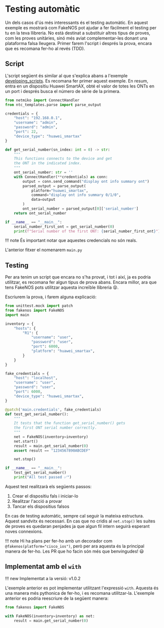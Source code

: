 # Testing automàtic

Un dels casos d'ús més interessants és el testing automàtic. En aquest exemple es mostrarà com FakeNOS pot ajudar a fer fàcilment el testing per tu en la teva llibreria. No està destinat a substituir altres tipus de proves, com les proves unitàries, sinó més aviat complementar-les donant una plataforma falsa lleugera. Primer farem l'script i després la prova, encara que es recomana fer-ho al revés (TDD).

## Script
L'script següent és similar al que s'explica abans a l'exemple [developing_scripts](developing_scripts.md). Es recomana fer primer aquest exemple. En resum, entra en un dispositiu Huawei SmartAX, obté el valor de totes les ONTs en un port i després busca el número de sèrie de la primera.

```python
from netmiko import ConnectHandler
from ntc_templates.parse import parse_output

credentials = {
    "host": "192.168.0.1",
    "username": "admin",
    "password": "admin",
    "port": 22,
    "device_type": "huawei_smartax"
}

def get_serial_number(sn_index: int = 0) -> str:
    """
    This functions connects to the device and get
    the ONT in the indicated index.
    """
    ont_serial_number: str = ''
    with ConnectHandler(**credentials) as conn:
        output = conn.send_command("display ont info summary ont")
        parsed_output = parse_output(
            platform="huawei_smartax",
            command="display ont info summary 0/1/0",
            data=output
        )
        ont_serial_number = parsed_output[0]['serial_number']
    return ont_serial_number

if __name__ == "__main__":
    serial_number_first_ont = get_serial_number(0)
    print(f"Serial number of the first ONT: {serial_number_first_ont}")
```

!!! note
    És important notar que aquestes credencials no són reals.

L'anterior fitxer el nomenarem `main.py`

## Testing
Per ara tenim un script que encara no s'ha provat, i tot i així, ja es podria utilitzar, es recomana fer algun tipus de prova abans. Encara millor, ara que tens FakeNOS pots utilitzar aquesta increïble llibreria 😝.

Escriurem la prova, i farem alguna explicació:
```python
from unittest.mock import patch
from fakenos import FakeNOS
import main

inventory = {
    "hosts": {
        "R1": {
            "username": "user",
            "password": "user",
            "port": 6000,
            "platform": "huawei_smartax",
        }
    }
}

fake_credentials = {
    "host": "localhost",
    "username": "user",
    "password": "user",
    "port": 6000,
    "device_type": "huawei_smartax",
}

@patch('main.credentials', fake_credentials)
def test_get_serial_number():
    """
    It tests that the function get_serial_number() gets
    the first ONT serial number correctly.
    """
    net = FakeNOS(inventory=inventory)
    net.start()
    result = main.get_serial_number(0)
    assert result == "1234567890ABCDEF"

    net.stop()

if __name__ == "__main__":
    test_get_serial_number()
    print("All test passed ✅")
```

Aquest test realitzarà els següents passos:
1. Crear el dispositiu fals i iniciar-lo
2. Realitzar l'acció a provar
3. Tancar els dispositius falsos

En cas de testing automàtic, sempre cal seguir la mateixa estructura. Aquest sandvitx és necessari. En cas que no cridis al `net.stop()` les suites de proves es quedaran penjades ja que algun fil intern seguirà esperant noves connexions.

!!! note
    Hi ha plans per fer-ho amb un decorador com `@fakenos(platform="cisco_ios")`, però per ara
    aquesta és la principal manera de fer-ho. Les PR que ho facin són més que benvingudes! :smiley:

## Implementat amb el `with`

!!! new
    Implementat a la versió: v1.0.2

L'exemple anterior es pot implementar utilitzant l'expressió `with`. Aquesta és una manera més pythonica de fer-ho, i es recomana utilitzar-la. L'exemple anterior es podria reescriure de la següent manera:

```python
from fakenos import FakeNOS

with FakeNOS(inventory=inventory) as net:
    result = main.get_serial_number(0)
```
